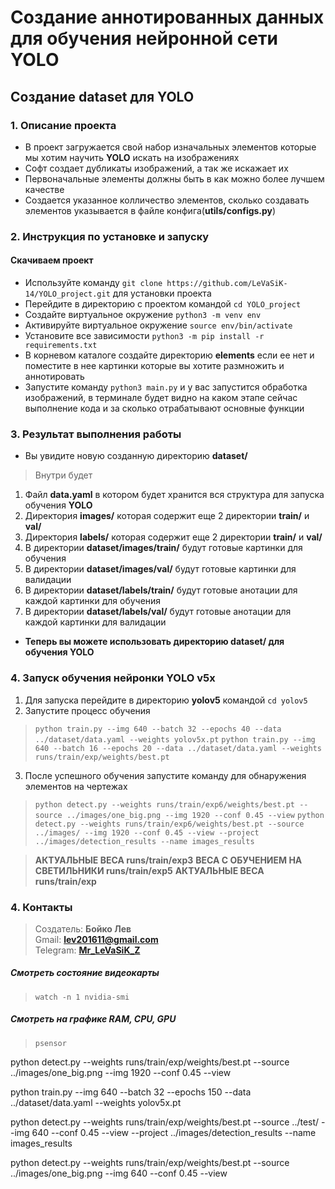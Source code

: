 # **Создание аннотированных данных для обучения нейронной сети YOLO**

## **Создание dataset для YOLO**

### 1. **Описание проекта**
- В проект загружается свой набор изначальных элементов которые мы хотим научить **YOLO** искать на изображениях<br>
- Софт создает дубликаты изображений, а так же искажает их<br>
- Первоначальные элементы должны быть в как можно более лучшем качестве<br>
- Создается указанное колличество элементов, сколько создавать элементов указывается в файле конфига(**utils/configs.py**)

### 2. **Инструкция по установке и запуску**
#### **Скачиваем проект** 
- Используйте команду `git clone https://github.com/LeVaSiK-14/YOLO_project.git` для установки проекта
- Перейдите в директорию с проектом командой `cd YOLO_project`
- Создайте виртуальное окружение `python3 -m venv env`
- Активируйте виртуальное окружение `source env/bin/activate`
- Установите все зависимости `python3 -m pip install -r requirements.txt`
- В корневом каталоге создайте директорию **elements** если ее нет и поместите в нее картинки которые вы хотите размножить и аннотировать
- Запустите команду `python3 main.py` и у вас запустится обработка изображений, в терминале будет видно на каком этапе сейчас выполнение кода и за сколько отрабатывают основные функции

### 3. **Результат выполнения работы**
- Вы увидите новую созданную директорию **dataset/**
> Внутри будет
1. Файл **data.yaml** в котором будет хранится вся структура для запуска обучения **YOLO**
2. Директория **images/** которая содержит еще 2 директории **train/** и **val/** 
3. Директория **labels/** которая содержит еще 2 директории **train/** и **val/** 
4. В директории **dataset/images/train/** будут готовые картинки для обучения
5. В директории **dataset/images/val/** будут готовые картинки для валидации
6. В директории **dataset/labels/train/** будут готовые анотации для каждой картинки для обучения
7. В директории **dataset/labels/val/** будут готовые анотации для каждой картинки для валидации

- **Теперь вы можете использовать директорию dataset/ для обучения YOLO**

### 4. **Запуск обучения нейронки YOLO v5x**
1. Для запуска перейдите в директорию **yolov5** командой `cd yolov5`
2. Запустите процесс обучения 
> `python train.py --img 640 --batch 32 --epochs 40 --data ../dataset/data.yaml --weights yolov5x.pt`
> `python train.py --img 640 --batch 16 --epochs 20 --data ../dataset/data.yaml --weights runs/train/exp/weights/best.pt`
3. После успешного обучения запустите команду для обнаружения элементов на чертежах
> `python detect.py --weights runs/train/exp6/weights/best.pt --source ../images/one_big.png --img 1920 --conf 0.45 --view`
> `python detect.py --weights runs/train/exp6/weights/best.pt --source ../images/ --img 1920 --conf 0.45 --view --project ../images/detection_results --name images_results`


> **АКТУАЛЬНЫЕ ВЕСА runs/train/exp3**
> **ВЕСА С ОБУЧЕНИЕМ НА СВЕТИЛЬНИКИ runs/train/exp5**
> **АКТУАЛЬНЫЕ ВЕСА runs/train/exp**

### 4. **Контакты**
> Создатель: **Бойко Лев**<br>
> Gmail: **lev201611@gmail.com**<br>
> Telegram: **[Mr_LeVaSiK_Z](https://t.me/Mr_LeVaSiK_Z)**


##### **Смотреть состояние видеокарты**
> `watch -n 1 nvidia-smi`

##### **Смотреть на графике RAM, CPU, GPU**
> `psensor`


python detect.py --weights runs/train/exp/weights/best.pt --source ../images/one_big.png --img 1920 --conf 0.45 --view


python train.py --img 640 --batch 32 --epochs 150 --data ../dataset/data.yaml --weights yolov5x.pt


python detect.py --weights runs/train/exp/weights/best.pt --source ../test/ --img 640 --conf 0.45 --view --project ../images/detection_results --name images_results


python detect.py --weights runs/train/exp/weights/best.pt --source ../images/one_big.png --img 640 --conf 0.45 --view